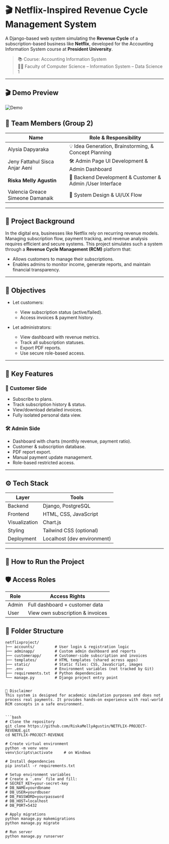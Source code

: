 # 🎬 Netflix-Inspired Revenue Cycle Management System

A Django-based web system simulating the **Revenue Cycle** of a subscription-based business like **Netflix**, developed for the Accounting Information System course at **President University**.
  
> 📚 Course: Accounting Information System  
> 👩‍💻 Faculty of Computer Science – Information System – Data Science 1

---
## 🎬 Demo Preview

![Demo](demo_acc.gif)


## 👥 Team Members (Group 2)

| Name                              | Role & Responsibility                                  |
|-----------------------------------|--------------------------------------------------------|
| Alysia Dapyaraka                  | 💡 Idea Generation, Brainstorming, & Concept Planning  |
| Jeny Fattahul Sisca Anjar Aeni   | 🛠️ Admin Page UI Development & Admin Dashboard         |
| **Riska Melly Agustin**          | 🔧 Backend Development & Customer & Admin /User Interface       |
| Valencia Greace Simeone Damanaik | 🎨 System Design & UI/UX Flow                          |


---

## 🧠 Project Background

In the digital era, businesses like Netflix rely on recurring revenue models. Managing subscription flow, payment tracking, and revenue analysis requires efficient and secure systems. This project simulates such a system through a **Revenue Cycle Management (RCM)** platform that:
- Allows customers to manage their subscriptions.
- Enables admins to monitor income, generate reports, and maintain financial transparency.

---

## 🎯 Objectives

- Let customers:
  - View subscription status (active/failed).
  - Access invoices & payment history.

- Let administrators:
  - View dashboard with revenue metrics.
  - Track all subscription statuses.
  - Export PDF reports.
  - Use secure role-based access.

---

## 📌 Key Features

### 👤 Customer Side
- Subscribe to plans.
- Track subscription history & status.
- View/download detailed invoices.
- Fully isolated personal data view.

### 🛠️ Admin Side
- Dashboard with charts (monthly revenue, payment ratio).
- Customer & subscription database.
- PDF report export.
- Manual payment update management.
- Role-based restricted access.

---

## ⚙️ Tech Stack

| Layer      | Tools                        |
|------------|------------------------------|
| Backend    | Django, PostgreSQL           |
| Frontend   | HTML, CSS, JavaScript        |
| Visualization | Chart.js                   |
| Styling    | Tailwind CSS (optional)      |
| Deployment | Localhost (dev environment)  |

---
## 🏁 How to Run the Project

## 🛡️ Access Roles
| Role  | Access Rights                    |
| ----- | -------------------------------- |
| Admin | Full dashboard + customer data   |
| User  | View own subscription & invoices |

## 📂 Folder Structure

```text
netflixproject/
├── accounts/         # User login & registration logic
├── adminapp/         # Custom admin dashboard and reports
├── customerapp/      # Customer-side subscription and invoices
├── templates/        # HTML templates (shared across apps)
├── static/           # Static files: CSS, JavaScript, images
├── .env              # Environment variables (not tracked by Git)
├── requirements.txt  # Python dependencies
└── manage.py         # Django project entry point


📢 Disclaimer
This system is designed for academic simulation purposes and does not process real payments. It provides hands-on experience with real-world RCM concepts in a safe environment.


```bash
# Clone the repository
git clone https://github.com/RiskaMellyAgustin/NETFLIX-PROJECT-REVENUE.git
cd NETFLIX-PROJECT-REVENUE

# Create virtual environment
python -m venv venv
venv\Scripts\activate     # on Windows

# Install dependencies
pip install -r requirements.txt

# Setup environment variables
# Create a `.env` file and fill:
# SECRET_KEY=your-secret-key
# DB_NAME=yourdbname
# DB_USER=yourdbuser
# DB_PASSWORD=yourpassword
# DB_HOST=localhost
# DB_PORT=5432

# Apply migrations
python manage.py makemigrations
python manage.py migrate

# Run server
python manage.py runserver


